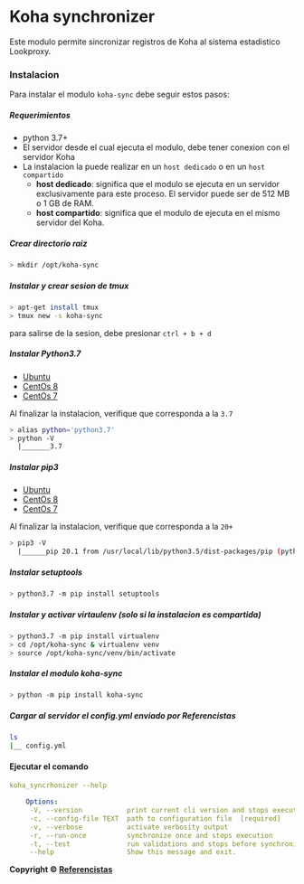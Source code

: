 # Koha synchronizer #

Este modulo permite sincronizar registros de Koha al sistema estadistico Lookproxy. 

### Instalacion

Para instalar el modulo `koha-sync` debe seguir estos pasos:

##### **Requerimientos**
* python 3.7+
* El servidor desde el cual ejecuta el modulo, debe tener conexion con el servidor Koha
* La instalacion la puede realizar en un `host dedicado` o en un `host compartido`
  * **host dedicado**: significa que el modulo se ejecuta en un servidor exclusivamente para este proceso. El servidor 
  puede ser de 512 MB o 1 GB de RAM.  
  * **host compartido**: significa  que el modulo de ejecuta en el mismo servidor del Koha.
   
##### **Crear directorio raiz**
```sh
> mkdir /opt/koha-sync
``` 

##### **Instalar y crear sesion de tmux**
```sh
> apt-get install tmux
> tmux new -s koha-sync
```
para salirse de la sesion, debe presionar `ctrl + b + d`


##### Instalar Python3.7

* [Ubuntu](https://websiteforstudents.com/installing-the-latest-python-3-7-on-ubuntu-16-04-18-04/)
* [CentOs 8](https://linuxize.com/post/how-to-install-python-on-centos-8/)
* [CentOs 7](https://tecadmin.net/install-python-3-7-on-centos/)

Al finalizar la instalacion, verifique que corresponda a la `3.7`
```sh
> alias python='python3.7'
> python -V
  |_______3.7
```

##### Instalar pip3

* [Ubuntu](https://itsfoss.com/install-pip-ubuntu/)
* [CentOs 8](https://linuxize.com/post/how-to-install-pip-on-centos-8/)
* [CentOs 7](https://linuxize.com/post/how-to-install-pip-on-centos-7/)

Al finalizar la instalacion, verifique que corresponda a la `20+`
```sh
> pip3 -V
  |______pip 20.1 from /usr/local/lib/python3.5/dist-packages/pip (python 3.7)
```

##### Instalar setuptools
```sh
> python3.7 -m pip install setuptools
```

##### Instalar y activar virtaulenv (solo si la instalacion es compartida)
```sh
> python3.7 -m pip install virtualenv
> cd /opt/koha-sync & virtualenv venv
> source /opt/koha-sync/venv/bin/activate
```

##### Instalar el modulo koha-sync
```sh
> python -m pip install koha-sync
```

##### Cargar al servidor el config.yml enviado por Referencistas
```sh
ls
|__ config.yml
```

#### Ejecutar el comando
```yml
koha_syncrhonizer --help

    Options:
     -V, --version           print current cli version and stops execution
     -c, --config-file TEXT  path to configuration file  [required]
     -v, --verbose           activate verbosity output
     -r, --run-once          synchronize once and stops execution
     -t, --test              run validations and stops before synchronize
     --help                  Show this message and exit.

```

**Copyright © [Referencistas](https://www.referencistas.com/)**
